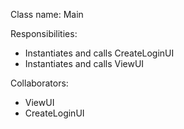 Class name: Main

Responsibilities:
- Instantiates and calls CreateLoginUI
- Instantiates and calls ViewUI

Collaborators:
- ViewUI
- CreateLoginUI
